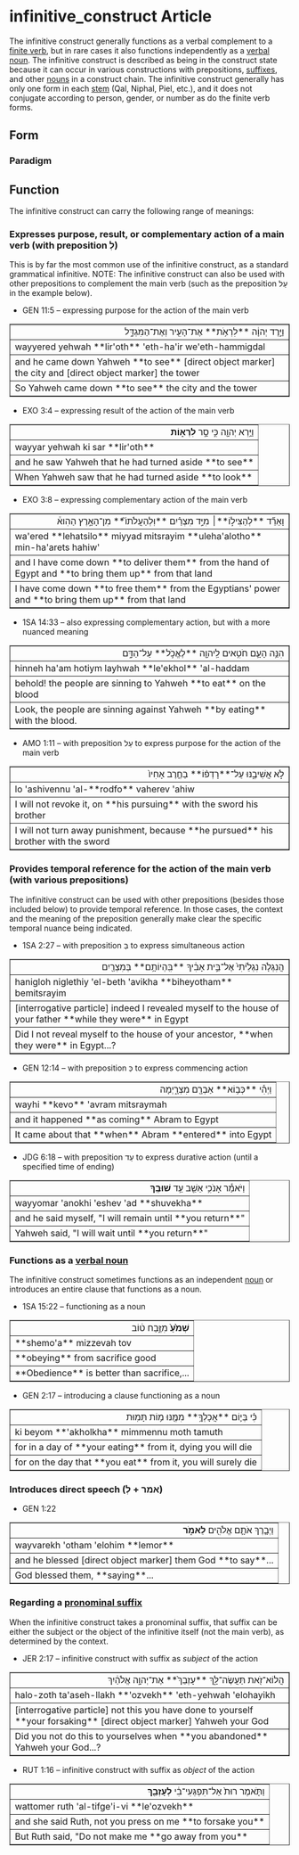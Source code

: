# infinitive_construct Article
The infinitive construct generally functions as a verbal complement to a [finite verb](https://git.door43.org/Door43/en-uhg/src/master/content/verb/02.md#finite-verbs), but in rare cases it also functions independently as a [verbal noun](https://git.door43.org/Door43/en-uhg/src/master/content/verb/02.md#verbal-nouns). The infinitive construct is described as being in the construct state because it can occur in various constructions with prepositions, [suffixes](https://git.door43.org/Door43/en-uhg/src/master/content/suffix/02.md), and other [nouns](https://git.door43.org/Door43/en-uhg/src/master/content/noun/02.md) in a construct chain. The infinitive construct generally has only one form in each [stem](https://git.door43.org/Door43/en-uhg/src/master/content/stem/02.md) (Qal, Niphal, Piel, etc.), and it does not conjugate according to person, gender, or number as do the finite verb forms.

## Form

### Paradigm

## Function
The infinitive construct can carry the following range of meanings:

### Expresses purpose, result, or complementary action of a main verb (with preposition לְ)
This is by far the most common use of the infinitive construct, as a standard grammatical infinitive. NOTE: The infinitive construct can also be used with other prepositions to complement the main verb (such as the preposition עַל in the example below).

* GEN 11:5 – expressing purpose for the action of the main verb
<table border="1" class="docutils">
<colgroup>
<col width="100%" />
</colgroup>
<tbody valign="top">
<tr class="row-odd" align="right"><td>וַיֵּ֣רֶד יְהוָ֔ה **לִרְאֹ֥ת** אֶת־הָעִ֖יר וְאֶת־הַמִּגְדָּ֑ל</td>
</tr>
<tr class="row-even"><td>wayyered yehwah **lir'oth** 'eth-ha'ir we'eth-hammigdal</td>
</tr>
<tr class="row-odd"><td>and he came down Yahweh **to see** [direct object marker] the city and [direct object marker] the tower</td>
</tr>
<tr class="row-even"><td>So Yahweh came down **to see** the city and the tower</td>
</tr>
</tbody>
</table>

* EXO 3:4 – expressing result of the action of the main verb
<table border="1" class="docutils">
<colgroup>
<col width="100%" />
</colgroup>
<tbody valign="top">
<tr class="row-odd" align="right"><td>וַיַּ֥רְא יְהוָ֖ה כִּ֣י סָ֣ר <b>לִרְא֑וֹת</b></td>
</tr>
<tr class="row-even"><td>wayyar yehwah ki sar **lir'oth**</td>
</tr>
<tr class="row-odd"><td>and he saw Yahweh that he had turned aside **to see**</td>
</tr>
<tr class="row-even"><td>When Yahweh saw that he had turned aside **to look**</td>
</tr>
</tbody>
</table>

* EXO 3:8 – expressing complementary action of the main verb
<table border="1" class="docutils">
<colgroup>
<col width="100%" />
</colgroup>
<tbody valign="top">
<tr class="row-odd" align="right"><td>וָאֵרֵ֞ד **לְהַצִּיל֣וֹ**׀ מִיַּ֣ד מִצְרַ֗יִם **וּֽלְהַעֲלֹתוֹ֮** מִן־הָאָ֣רֶץ הַהִוא֒</td>
</tr>
<tr class="row-even"><td>wa'ered **lehatsilo** miyyad mitsrayim **uleha'alotho** min-ha'arets hahiw'</td>
</tr>
<tr class="row-odd"><td>and I have come down **to deliver them** from the hand of Egypt and **to bring them up** from that land</td>
</tr>
<tr class="row-even"><td>I have come down **to free them** from the Egyptians' power and **to bring them up** from that land</td>
</tr>
</tbody>
</table>

* 1SA 14:33 – also expressing complementary action, but with a more nuanced meaning
<table border="1" class="docutils">
<colgroup>
<col width="100%" />
</colgroup>
<tbody valign="top">
<tr class="row-odd" align="right"><td>הִנֵּ֥ה הָעָ֛ם חֹטִ֥אים לַֽיהוָ֖ה **לֶאֱכֹ֣ל** עַל־הַדָּ֑ם</td>
</tr>
<tr class="row-even"><td>hinneh ha'am hotiym layhwah **le'ekhol** 'al-haddam</td>
</tr>
<tr class="row-odd"><td>behold! the people are sinning to Yahweh **to eat** on the blood</td>
</tr>
<tr class="row-even"><td>Look, the people are sinning against Yahweh **by eating** with the blood.</td>
</tr>
</tbody>
</table>

* AMO 1:11 – with preposition עַל to express purpose for the action of the main verb
<table border="1" class="docutils">
<colgroup>
<col width="100%" />
</colgroup>
<tbody valign="top">
<tr class="row-odd" align="right"><td>לֹ֣א אֲשִׁיבֶ֑נּוּ עַל־**רָדְפ֨וֹ** בַחֶ֤רֶב אָחִיו֙</td>
</tr>
<tr class="row-even"><td>lo 'ashivennu 'al-**rodfo** vaherev 'ahiw</td>
</tr>
<tr class="row-odd"><td>I will not revoke it, on **his pursuing** with the sword his brother</td>
</tr>
<tr class="row-even"><td>I will not turn away punishment, because **he pursued** his brother with the sword</td>
</tr>
</tbody>
</table>

### Provides temporal reference for the action of the main verb (with various prepositions)
The infinitive construct can be used with other prepositions (besides those included below) to provide temporal reference. In those cases, the context and the meaning of the preposition generally make clear the specific temporal nuance being indicated.

* 1SA 2:27 – with preposition בְּ to express simultaneous action
<table border="1" class="docutils">
<colgroup>
<col width="100%" />
</colgroup>
<tbody valign="top">
<tr class="row-odd" align="right"><td>הֲנִגְלֹ֤ה נִגְלֵ֙יתִי֙ אֶל־בֵּ֣ית אָבִ֔יךָ **בִּֽהְיוֹתָ֥ם** בְּמִצְרַ֖יִם</td>
</tr>
<tr class="row-even"><td>hanigloh niglethiy 'el-beth 'avikha **biheyotham** bemitsrayim</td>
</tr>
<tr class="row-odd"><td>[interrogative particle] indeed I revealed myself to the house of your father **while they were** in Egypt</td>
</tr>
<tr class="row-even"><td>Did I not reveal myself to the house of your ancestor, **when they were** in Egypt...?</td>
</tr>
</tbody>
</table>

* GEN 12:14 – with preposition כְּ to express commencing action
<table border="1" class="docutils">
<colgroup>
<col width="100%" />
</colgroup>
<tbody valign="top">
<tr class="row-odd" align="right"><td>וַיְהִ֕י **כְּב֥וֹא** אַבְרָ֖ם מִצְרָ֑יְמָה</td>
</tr>
<tr class="row-even"><td>wayhi **kevo** 'avram mitsraymah</td>
</tr>
<tr class="row-odd"><td>and it happened **as coming** Abram to Egypt</td>
</tr>
<tr class="row-even"><td>It came about that **when** Abram **entered** into Egypt</td>
</tr>
</tbody>
</table>

* JDG 6:18 – with preposition עַד to express durative action (until a specified time of ending)
<table border="1" class="docutils">
<colgroup>
<col width="100%" />
</colgroup>
<tbody valign="top">
<tr class="row-odd" align="right"><td>וַיֹּאמַ֕ר אָנֹכִ֥י אֵשֵׁ֖ב עַ֥ד <b>שׁוּבֶֽךָ</b></td>
</tr>
<tr class="row-even"><td>wayyomar 'anokhi 'eshev 'ad **shuvekha**</td>
</tr>
<tr class="row-odd"><td>and he said myself, "I will remain until **you return**"</td>
</tr>
<tr class="row-even"><td>Yahweh said, "I will wait until **you return**"</td>
</tr>
</tbody>
</table>

### Functions as a [verbal noun](https://git.door43.org/Door43/en-uhg/src/master/content/verb/02.md#verbal-nouns)
The infinitive construct sometimes functions as an independent [noun](https://git.door43.org/Door43/en-uhg/src/master/content/noun/02.md) or introduces an entire clause that functions as a noun.

* 1SA 15:22 – functioning as a noun
<table border="1" class="docutils">
<colgroup>
<col width="100%" />
</colgroup>
<tbody valign="top">
<tr class="row-odd" align="right"><td><b>שְׁמֹ֙עַ֙</b> מִזֶּ֣בַח ט֔וֹב</td>
</tr>
<tr class="row-even"><td>**shemo'a** mizzevah tov</td>
</tr>
<tr class="row-odd"><td>**obeying** from sacrifice good</td>
</tr>
<tr class="row-even"><td>**Obedience** is better than sacrifice,...</td>
</tr>
</tbody>
</table>

* GEN 2:17 – introducing a clause functioning as a noun
<table border="1" class="docutils">
<colgroup>
<col width="100%" />
</colgroup>
<tbody valign="top">
<tr class="row-odd" align="right"><td>כִּ֗י בְּי֛וֹם **אֲכָלְךָ֥** מִמֶּ֖נּוּ מ֥וֹת תָּמֽוּת</td>
</tr>
<tr class="row-even"><td>ki beyom **'akholkha** mimmennu moth tamuth</td>
</tr>
<tr class="row-odd"><td>for in a day of **your eating** from it, dying you will die</td>
</tr>
<tr class="row-even"><td>for on the day that **you eat** from it, you will surely die</td>
</tr>
</tbody>
</table>

### Introduces direct speech (אמר + לְ)

* GEN 1:22
<table border="1" class="docutils">
<colgroup>
<col width="100%" />
</colgroup>
<tbody valign="top">
<tr class="row-odd" align="right"><td>וַיְבָ֧רֶךְ אֹתָ֛ם אֱלֹהִ֖ים <b>לֵאמֹ֑ר</b></td>
</tr>
<tr class="row-even"><td>wayvarekh 'otham 'elohim **lemor**</td>
</tr>
<tr class="row-odd"><td>and he blessed [direct object marker] them God **to say**...</td>
</tr>
<tr class="row-even"><td>God blessed them, **saying**...</td>
</tr>
</tbody>
</table>

### Regarding a [pronominal suffix](https://git.door43.org/Door43/en-uhg/src/master/content/suffix_pronominal/02.md)
When the infinitive construct takes a pronominal suffix, that suffix can be either the subject or the object of the infinitive itself (not the main verb), as determined by the context. 

* JER 2:17 – infinitive construct with suffix as *subject* of the action
<table border="1" class="docutils">
<colgroup>
<col width="100%" />
</colgroup>
<tbody valign="top">
<tr class="row-odd" align="right"><td>הֲלוֹא־זֹ֖את תַּעֲשֶׂה־לָּ֑ךְ **עָזְבֵךְ֙** אֶת־יְהוָ֣ה אֱלֹהַ֔יִךְ</td>
</tr>
<tr class="row-even"><td>halo-zoth ta'aseh-llakh **'ozvekh** 'eth-yehwah 'elohayikh</td>
</tr>
<tr class="row-odd"><td>[interrogative particle] not this you have done to yourself **your forsaking** [direct object marker] Yahweh your God</td>
</tr>
<tr class="row-even"><td>Did you not do this to yourselves when **you abandoned** Yahweh your God...?</td>
</tr>
</tbody>
</table>

* RUT 1:16 – infinitive construct with suffix as *object* of the action
<table border="1" class="docutils">
<colgroup>
<col width="100%" />
</colgroup>
<tbody valign="top">
<tr class="row-odd" align="right"><td>וַתֹּ֤אמֶר רוּת֙ אַל־תִּפְגְּעִי־בִ֔י <b>לְעָזְבֵ֖ךְ</b></td>
</tr>
<tr class="row-even"><td>wattomer ruth 'al-tifge'i-vi **le'ozvekh**</td>
</tr>
<tr class="row-odd"><td>and she said Ruth, not you press on me **to forsake you**</td>
</tr>
<tr class="row-even"><td>But Ruth said, "Do not make me **go away from you**</td>
</tr>
</tbody>
</table>